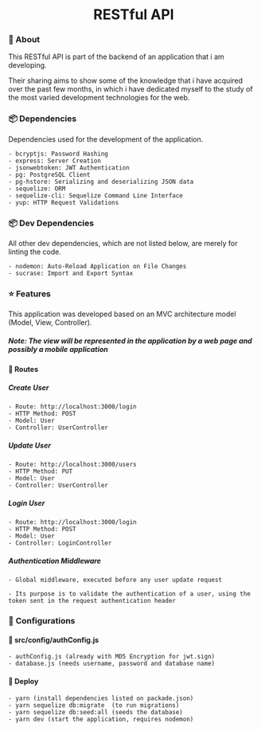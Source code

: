 # <center> RESTful API </center>


### :page_facing_up: About

This RESTful API is part of the backend of an application that i am developing.

Their sharing aims to show some of the knowledge that i have acquired over the past few months, in which i have dedicated myself to the study of the most varied development technologies for the web.

### :package: Dependencies

Dependencies used for the development of the application.

    - bcryptjs: Password Hashing
    - express: Server Creation
    - jsonwebtoken: JWT Authentication
    - pg: PostgreSQL Client 
    - pg-hstore: Serializing and deserializing JSON data
    - sequelize: ORM
    - sequelize-cli: Sequelize Command Line Interface
    - yup: HTTP Request Validations

### :package: Dev Dependencies

All other dev dependencies, which are not listed below, are merely for linting the code.

    - nodemon: Auto-Reload Application on File Changes
    - sucrase: Import and Export Syntax

### :star: **Features**
This application was developed based on an MVC architecture model (Model, View, Controller).

##### Note: The view will be represented in the application by a web page and possibly a mobile application


#### :twisted_rightwards_arrows: **Routes**

##### **Create User**
    
    - Route: http://localhost:3000/login
    - HTTP Method: POST
    - Model: User
    - Controller: UserController


##### **Update User**
    
    - Route: http://localhost:3000/users
    - HTTP Method: PUT
    - Model: User
    - Controller: UserController


##### **Login User**
    
    - Route: http://localhost:3000/login
    - HTTP Method: POST
    - Model: User
    - Controller: LoginController

##### **Authentication Middleware**

    - Global middleware, executed before any user update request
    
    - Its purpose is to validate the authentication of a user, using the token sent in the request authentication header

### :wrench: **Configurations**

#### :file_folder: src/config/authConfig.js

    - authConfig.js (already with MD5 Encryption for jwt.sign)
    - database.js (needs username, password and database name)

#### :dvd: Deploy

    - yarn (install dependencies listed on packade.json)
    - yarn sequelize db:migrate  (to run migrations)     
    - yarn sequelize db:seed:all (seeds the database)
    - yarn dev (start the application, requires nodemon)
